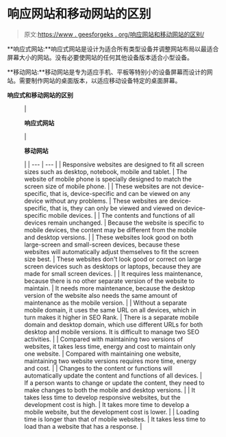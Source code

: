 # 响应网站和移动网站的区别

> 原文:[https://www . geesforgeks . org/响应网站和移动网站的区别/](https://www.geeksforgeeks.org/difference-between-responsive-website-and-mobile-website/)

**响应式网站:**响应式网站是设计为适合所有类型设备并调整网站布局以最适合屏幕大小的网站。没有必要使网站的任何其他设备版本适合小型设备。

**移动网站:**移动网站是专为适应手机、平板等特别小的设备屏幕而设计的网站。需要制作网站的桌面版本，以适应移动设备特定的桌面屏幕。

**响应式和移动网站的区别**

<figure class="table">

| 

**响应式网站**

 | 

**移动网站**

 |
| --- | --- |
| Responsive websites are designed to fit all screen sizes such as desktop, notebook, mobile and tablet. | The website of mobile phone is specially designed to match the screen size of mobile phone. |
| These websites are not device-specific, that is, device-specific and can be viewed on any device without any problems. | These websites are device-specific, that is, they can only be viewed and viewed on device-specific mobile devices. |
| The contents and functions of all devices remain unchanged. | Because the website is specific to mobile devices, the content may be different from the mobile and desktop versions. |
| These websites look good on both large-screen and small-screen devices, because these websites will automatically adjust themselves to fit the screen size best. | These websites don't look good or correct on large screen devices such as desktops or laptops, because they are made for small screen devices. |
| It requires less maintenance, because there is no other separate version of the website to maintain. | It needs more maintenance, because the desktop version of the website also needs the same amount of maintenance as the mobile version. |
| Without a separate mobile domain, it uses the same URL on all devices, which in turn makes it higher in SEO Rank. | There is a separate mobile domain and desktop domain, which use different URLs for both desktop and mobile versions. It is difficult to manage two SEO activities. |
| Compared with maintaining two versions of websites, it takes less time, energy and cost to maintain only one website. | Compared with maintaining one website, maintaining two website versions requires more time, energy and cost. |
| Changes to the content or functions will automatically update the content and functions of all devices. | If a person wants to change or update the content, they need to make changes to both the mobile and desktop versions. |
| It takes less time to develop responsive websites, but the development cost is high. | It takes more time to develop a mobile website, but the development cost is lower. |
| Loading time is longer than that of mobile websites. | It takes less time to load than a website that has a response. |

</figure>